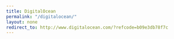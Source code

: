 ```yaml
---
title: DigitalOcean
permalink: "/digitalocean/"
layout: none
redirect_to: http://www.digitalocean.com/?refcode=b09e3db78f7c
---
```


